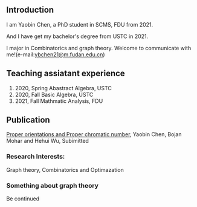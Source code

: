 ## Introduction


I am Yaobin Chen, a PhD student in SCMS, FDU from 2021. 

And I have get my bachelor's degree from USTC in 2021. 

I major in Combinatorics and graph theory. Welcome to communicate with me!(e-mail:ybchen21@m.fudan.edu.cn)

## Teaching assiatant experience 
1. 2020, Spring Abastract Algebra, USTC
2. 2020, Fall Basic Algebra, USTC
3. 2021, Fall Mathmatic Analysis, FDU
## Publication
[Proper orientations and Proper chromatic number](https://arxiv.org/abs/2110.07005), Yaobin Chen, Bojan Mohar and Hehui Wu, Subimitted


### Research Interests: 
Graph theory, Combinatorics and Optimazation 

### Something about graph theory
Be continued


